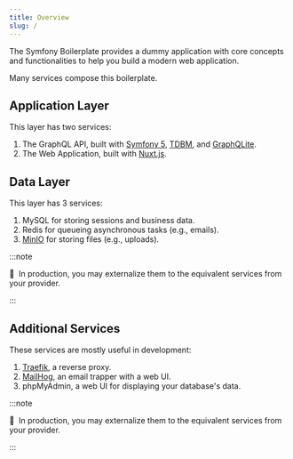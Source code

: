 ```yaml
---
title: Overview
slug: /
---
```


The Symfony Boilerplate provides a dummy application with core concepts and functionalities to help you build 
a modern web application.

Many services compose this boilerplate.

## Application Layer

This layer has two services:

1. The GraphQL API, built with [Symfony 5](https://symfony.com/), [TDBM](https://github.com/thecodingmachine/tdbm), and 
[GraphQLite](https://graphqlite.thecodingmachine.io/).
2. The Web Application, built with [Nuxt.js](https://nuxtjs.org).

## Data Layer

This layer has 3 services:

1. MySQL for storing sessions and business data.
2. Redis for queueing asynchronous tasks (e.g., emails).
3. [MinIO](https://min.io/) for storing files (e.g., uploads).

:::note

📣&nbsp;&nbsp;In production, you may externalize them to the equivalent services from your provider.

:::

## Additional Services

These services are mostly useful in development:

1. [Traefik](https://doc.traefik.io/traefik/), a reverse proxy.
2. [MailHog](https://github.com/mailhog/MailHog), an email trapper with a web UI.
3. phpMyAdmin, a web UI for displaying your database's data.

:::note

📣&nbsp;&nbsp;In production, you may externalize them to the equivalent services from your provider.

:::